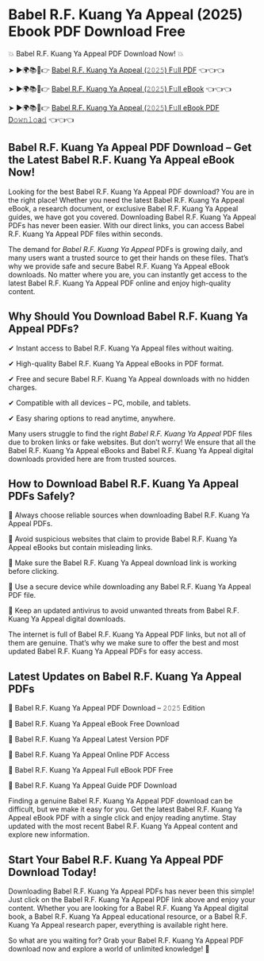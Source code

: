 # Babel R.F. Kuang Ya Appeal (2025) Ebook PDF Download Free

💥 Babel R.F. Kuang Ya Appeal PDF Download Now! 💥

➤ ►🌍📚📱👉 [Babel R.F. Kuang Ya Appeal (𝟸𝟶𝟸𝟻) F𝚞ll PDF](https://getpdf.xyz/babel-r.f.-kuang-ya-appeal) 👈👈👈


➤ ►🌍📚📱👉 [Babel R.F. Kuang Ya Appeal (𝟸𝟶𝟸𝟻) F𝚞ll eBook](https://getpdf.xyz/babel-r.f.-kuang-ya-appeal) 👈👈👈


➤ ►🌍📚📱👉 [Babel R.F. Kuang Ya Appeal (𝟸𝟶𝟸𝟻) F𝚞ll eBook PDF D𝚘𝚠𝚗𝚕𝚘a𝚍](https://getpdf.xyz/babel-r.f.-kuang-ya-appeal) 👈👈👈


## Babel R.F. Kuang Ya Appeal PDF Download – Get the Latest Babel R.F. Kuang Ya Appeal eBook Now!

Looking for the best Babel R.F. Kuang Ya Appeal PDF download? You are in the right place! Whether you need the latest Babel R.F. Kuang Ya Appeal eBook, a research document, or exclusive Babel R.F. Kuang Ya Appeal guides, we have got you covered. Downloading Babel R.F. Kuang Ya Appeal PDFs has never been easier. With our direct links, you can access Babel R.F. Kuang Ya Appeal PDF files within seconds.

The demand for *Babel R.F. Kuang Ya Appeal* PDFs is growing daily, and many users want a trusted source to get their hands on these files. That’s why we provide safe and secure Babel R.F. Kuang Ya Appeal eBook downloads. No matter where you are, you can instantly get access to the latest Babel R.F. Kuang Ya Appeal PDF online and enjoy high-quality content.

## Why Should You Download Babel R.F. Kuang Ya Appeal PDFs?

✔ Instant access to Babel R.F. Kuang Ya Appeal files without waiting.

✔ High-quality Babel R.F. Kuang Ya Appeal eBooks in PDF format.

✔ Free and secure Babel R.F. Kuang Ya Appeal downloads with no hidden charges.

✔ Compatible with all devices – PC, mobile, and tablets.

✔ Easy sharing options to read anytime, anywhere.

Many users struggle to find the right *Babel R.F. Kuang Ya Appeal* PDF files due to broken links or fake websites. But don’t worry! We ensure that all the Babel R.F. Kuang Ya Appeal eBooks and Babel R.F. Kuang Ya Appeal digital downloads provided here are from trusted sources.

## How to Download Babel R.F. Kuang Ya Appeal PDFs Safely?

📌 Always choose reliable sources when downloading Babel R.F. Kuang Ya Appeal PDFs.

📌 Avoid suspicious websites that claim to provide Babel R.F. Kuang Ya Appeal eBooks but contain misleading links.

📌 Make sure the Babel R.F. Kuang Ya Appeal download link is working before clicking.

📌 Use a secure device while downloading any Babel R.F. Kuang Ya Appeal PDF file.

📌 Keep an updated antivirus to avoid unwanted threats from Babel R.F. Kuang Ya Appeal digital downloads.

The internet is full of Babel R.F. Kuang Ya Appeal PDF links, but not all of them are genuine. That’s why we make sure to offer the best and most updated Babel R.F. Kuang Ya Appeal PDFs for easy access.

## Latest Updates on Babel R.F. Kuang Ya Appeal PDFs

🔹 Babel R.F. Kuang Ya Appeal PDF Download – 𝟸𝟶𝟸𝟻 Edition

🔹 Babel R.F. Kuang Ya Appeal eBook Free Download

🔹 Babel R.F. Kuang Ya Appeal Latest Version PDF

🔹 Babel R.F. Kuang Ya Appeal Online PDF Access

🔹 Babel R.F. Kuang Ya Appeal Full eBook PDF Free

🔹 Babel R.F. Kuang Ya Appeal Guide PDF Download

Finding a genuine Babel R.F. Kuang Ya Appeal PDF download can be difficult, but we make it easy for you. Get the latest Babel R.F. Kuang Ya Appeal eBook PDF with a single click and enjoy reading anytime. Stay updated with the most recent Babel R.F. Kuang Ya Appeal content and explore new information.

## Start Your Babel R.F. Kuang Ya Appeal PDF Download Today!

Downloading Babel R.F. Kuang Ya Appeal PDFs has never been this simple! Just click on the Babel R.F. Kuang Ya Appeal PDF link above and enjoy your content. Whether you are looking for a Babel R.F. Kuang Ya Appeal digital book, a Babel R.F. Kuang Ya Appeal educational resource, or a Babel R.F. Kuang Ya Appeal research paper, everything is available right here.

So what are you waiting for? Grab your Babel R.F. Kuang Ya Appeal PDF download now and explore a world of unlimited knowledge! 🚀